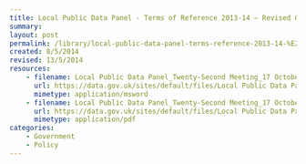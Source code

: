 ```yaml
---
title: Local Public Data Panel - Terms of Reference 2013-14 – Revised October 2013 
summary: 
layout: post
permalink: /library/local-public-data-panel-terms-reference-2013-14-%E2%80%93-revised-october-2013
created: 8/5/2014
revised: 13/5/2014
resources:
    - filename: Local Public Data Panel_Twenty-Second Meeting_17 October 2013_Terms of Reference 2013-14_Revised October 2013.doc
      url: https://data.gov.uk/sites/default/files/Local Public Data Panel_Twenty-Second Meeting_17 October 2013_Terms of Reference 2013-14_Revised October 2013.doc
      mimetype: application/msword
    - filename: Local Public Data Panel_Twenty-Second Meeting_17 October 2013_Terms of Reference 2013-14_Revised October 2013.pdf
      url: https://data.gov.uk/sites/default/files/Local Public Data Panel_Twenty-Second Meeting_17 October 2013_Terms of Reference 2013-14_Revised October 2013.pdf
      mimetype: application/pdf
categories:
    - Government
    - Policy
---
```


